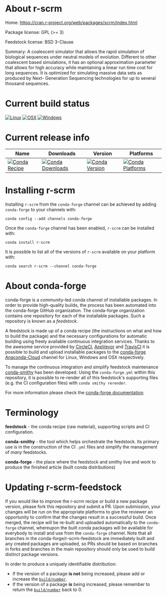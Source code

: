 About r-scrm
============

Home: https://cran.r-project.org/web/packages/scrm/index.html

Package license: GPL (>= 3)

Feedstock license: BSD 3-Clause

Summary: A coalescent simulator that allows the rapid simulation of biological sequences under neutral models of evolution. Different to other coalescent based simulations, it has an optional approximation parameter that allows for high accuracy while maintaining a linear run time cost for long sequences. It is optimized for simulating massive data sets as produced by Next- Generation Sequencing technologies for up to several thousand sequences.



Current build status
====================

[![Linux](https://img.shields.io/circleci/project/github/conda-forge/r-scrm-feedstock/master.svg?label=Linux)](https://circleci.com/gh/conda-forge/r-scrm-feedstock)
[![OSX](https://img.shields.io/travis/conda-forge/r-scrm-feedstock/master.svg?label=macOS)](https://travis-ci.org/conda-forge/r-scrm-feedstock)
[![Windows](https://img.shields.io/appveyor/ci/conda-forge/r-scrm-feedstock/master.svg?label=Windows)](https://ci.appveyor.com/project/conda-forge/r-scrm-feedstock/branch/master)

Current release info
====================

| Name | Downloads | Version | Platforms |
| --- | --- | --- | --- |
| [![Conda Recipe](https://img.shields.io/badge/recipe-r--scrm-green.svg)](https://anaconda.org/conda-forge/r-scrm) | [![Conda Downloads](https://img.shields.io/conda/dn/conda-forge/r-scrm.svg)](https://anaconda.org/conda-forge/r-scrm) | [![Conda Version](https://img.shields.io/conda/vn/conda-forge/r-scrm.svg)](https://anaconda.org/conda-forge/r-scrm) | [![Conda Platforms](https://img.shields.io/conda/pn/conda-forge/r-scrm.svg)](https://anaconda.org/conda-forge/r-scrm) |

Installing r-scrm
=================

Installing `r-scrm` from the `conda-forge` channel can be achieved by adding `conda-forge` to your channels with:

```
conda config --add channels conda-forge
```

Once the `conda-forge` channel has been enabled, `r-scrm` can be installed with:

```
conda install r-scrm
```

It is possible to list all of the versions of `r-scrm` available on your platform with:

```
conda search r-scrm --channel conda-forge
```


About conda-forge
=================

conda-forge is a community-led conda channel of installable packages.
In order to provide high-quality builds, the process has been automated into the
conda-forge GitHub organization. The conda-forge organization contains one repository
for each of the installable packages. Such a repository is known as a *feedstock*.

A feedstock is made up of a conda recipe (the instructions on what and how to build
the package) and the necessary configurations for automatic building using freely
available continuous integration services. Thanks to the awesome service provided by
[CircleCI](https://circleci.com/), [AppVeyor](https://www.appveyor.com/)
and [TravisCI](https://travis-ci.org/) it is possible to build and upload installable
packages to the [conda-forge](https://anaconda.org/conda-forge)
[Anaconda-Cloud](https://anaconda.org/) channel for Linux, Windows and OSX respectively.

To manage the continuous integration and simplify feedstock maintenance
[conda-smithy](https://github.com/conda-forge/conda-smithy) has been developed.
Using the ``conda-forge.yml`` within this repository, it is possible to re-render all of
this feedstock's supporting files (e.g. the CI configuration files) with ``conda smithy rerender``.

For more information please check the [conda-forge documentation](https://conda-forge.org/docs/).

Terminology
===========

**feedstock** - the conda recipe (raw material), supporting scripts and CI configuration.

**conda-smithy** - the tool which helps orchestrate the feedstock.
                   Its primary use is in the construction of the CI ``.yml`` files
                   and simplify the management of *many* feedstocks.

**conda-forge** - the place where the feedstock and smithy live and work to
                  produce the finished article (built conda distributions)


Updating r-scrm-feedstock
=========================

If you would like to improve the r-scrm recipe or build a new
package version, please fork this repository and submit a PR. Upon submission,
your changes will be run on the appropriate platforms to give the reviewer an
opportunity to confirm that the changes result in a successful build. Once
merged, the recipe will be re-built and uploaded automatically to the
`conda-forge` channel, whereupon the built conda packages will be available for
everybody to install and use from the `conda-forge` channel.
Note that all branches in the conda-forge/r-scrm-feedstock are
immediately built and any created packages are uploaded, so PRs should be based
on branches in forks and branches in the main repository should only be used to
build distinct package versions.

In order to produce a uniquely identifiable distribution:
 * If the version of a package **is not** being increased, please add or increase
   the [``build/number``](https://conda.io/docs/user-guide/tasks/build-packages/define-metadata.html#build-number-and-string).
 * If the version of a package **is** being increased, please remember to return
   the [``build/number``](https://conda.io/docs/user-guide/tasks/build-packages/define-metadata.html#build-number-and-string)
   back to 0.
